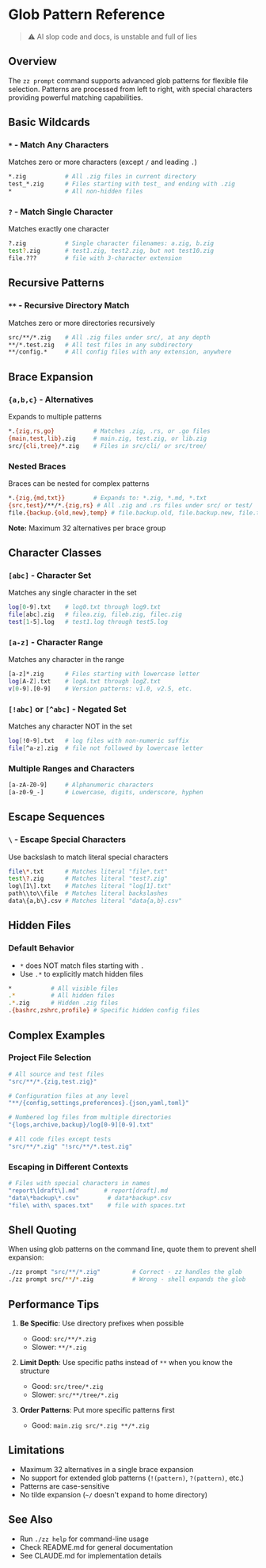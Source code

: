 # Glob Pattern Reference

> ⚠️ AI slop code and docs, is unstable and full of lies

## Overview
The `zz prompt` command supports advanced glob patterns for flexible file selection. Patterns are processed from left to right, with special characters providing powerful matching capabilities.

## Basic Wildcards

### `*` - Match Any Characters
Matches zero or more characters (except `/` and leading `.`)
```bash
*.zig           # All .zig files in current directory
test_*.zig      # Files starting with test_ and ending with .zig
*               # All non-hidden files
```

### `?` - Match Single Character
Matches exactly one character
```bash
?.zig           # Single character filenames: a.zig, b.zig
test?.zig       # test1.zig, test2.zig, but not test10.zig
file.???        # file with 3-character extension
```

## Recursive Patterns

### `**` - Recursive Directory Match
Matches zero or more directories recursively
```bash
src/**/*.zig    # All .zig files under src/, at any depth
**/*.test.zig   # All test files in any subdirectory
**/config.*     # All config files with any extension, anywhere
```

## Brace Expansion

### `{a,b,c}` - Alternatives
Expands to multiple patterns
```bash
*.{zig,rs,go}           # Matches .zig, .rs, or .go files
{main,test,lib}.zig     # main.zig, test.zig, or lib.zig
src/{cli,tree}/*.zig    # Files in src/cli/ or src/tree/
```

### Nested Braces
Braces can be nested for complex patterns
```bash
*.{zig,{md,txt}}        # Expands to: *.zig, *.md, *.txt
{src,test}/**/*.{zig,rs} # All .zig and .rs files under src/ or test/
file.{backup.{old,new},temp} # file.backup.old, file.backup.new, file.temp
```

**Note:** Maximum 32 alternatives per brace group

## Character Classes

### `[abc]` - Character Set
Matches any single character in the set
```bash
log[0-9].txt    # log0.txt through log9.txt
file[abc].zig   # filea.zig, fileb.zig, filec.zig
test[1-5].log   # test1.log through test5.log
```

### `[a-z]` - Character Range
Matches any character in the range
```bash
[a-z]*.zig      # Files starting with lowercase letter
log[A-Z].txt    # logA.txt through logZ.txt
v[0-9].[0-9]    # Version patterns: v1.0, v2.5, etc.
```

### `[!abc]` or `[^abc]` - Negated Set
Matches any character NOT in the set
```bash
log[!0-9].txt   # log files with non-numeric suffix
file[^a-z].zig  # file not followed by lowercase letter
```

### Multiple Ranges and Characters
```bash
[a-zA-Z0-9]     # Alphanumeric characters
[a-z0-9_-]      # Lowercase, digits, underscore, hyphen
```

## Escape Sequences

### `\` - Escape Special Characters
Use backslash to match literal special characters
```bash
file\*.txt      # Matches literal "file*.txt"
test\?.zig      # Matches literal "test?.zig"
log\[1\].txt    # Matches literal "log[1].txt"
path\\to\\file  # Matches literal backslashes
data\{a,b\}.csv # Matches literal "data{a,b}.csv"
```

## Hidden Files

### Default Behavior
- `*` does NOT match files starting with `.`
- Use `.*` to explicitly match hidden files

```bash
*           # All visible files
.*          # All hidden files
.*.zig      # Hidden .zig files
.{bashrc,zshrc,profile} # Specific hidden config files
```

## Complex Examples

### Project File Selection
```bash
# All source and test files
"src/**/*.{zig,test.zig}"

# Configuration files at any level
"**/{config,settings,preferences}.{json,yaml,toml}"

# Numbered log files from multiple directories
"{logs,archive,backup}/log[0-9][0-9].txt"

# All code files except tests
"src/**/*.zig" "!src/**/*.test.zig"
```

### Escaping in Different Contexts
```bash
# Files with special characters in names
"report\[draft\].md"       # report[draft].md
"data\*backup\*.csv"        # data*backup*.csv
"file\ with\ spaces.txt"    # file with spaces.txt
```

## Shell Quoting

When using glob patterns on the command line, quote them to prevent shell expansion:
```bash
./zz prompt "src/**/*.zig"         # Correct - zz handles the glob
./zz prompt src/**/*.zig           # Wrong - shell expands the glob
```

## Performance Tips

1. **Be Specific**: Use directory prefixes when possible
   - Good: `src/**/*.zig`
   - Slower: `**/*.zig`

2. **Limit Depth**: Use specific paths instead of `**` when you know the structure
   - Good: `src/tree/*.zig`
   - Slower: `src/**/tree/*.zig`

3. **Order Patterns**: Put more specific patterns first
   - Good: `main.zig src/*.zig **/*.zig`

## Limitations

- Maximum 32 alternatives in a single brace expansion
- No support for extended glob patterns (`!(pattern)`, `?(pattern)`, etc.)
- Patterns are case-sensitive
- No tilde expansion (`~/` doesn't expand to home directory)

## See Also

- Run `./zz help` for command-line usage
- Check README.md for general documentation
- See CLAUDE.md for implementation details
